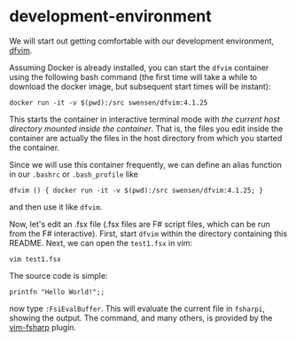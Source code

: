 # development-environment

We will start out getting comfortable with our development environment, [dfvim](https://github.com/stephen-swensen/dfvim).

Assuming Docker is already installed, you can start the `dfvim` container using the following bash command (the first time will take a while to download the docker image, but subsequent start times will be instant):

```
docker run -it -v $(pwd):/src swensen/dfvim:4.1.25
```

This starts the container in interactive terminal mode with _the current host directory mounted inside the container_. That is, the files you edit inside the container are actually the files in the host directory from which you started the container.

Since we will use this container frequently, we can define an alias function in our `.bashrc` or `.bash_profile` like

```
dfvim () { docker run -it -v $(pwd):/src swensen/dfvim:4.1.25; }
```

and then use it like `dfvim`.

Now, let's edit an .fsx file (.fsx files are F# script files, which can be run from the F# interactive). First, start `dfvim` within the directory containing this README. Next, we can open the `test1.fsx` in vim:

```
vim test1.fsx
```

The source code is simple:

```
printfn "Hello World!";;
```

now type `:FsiEvalBuffer`. This will evaluate the current file in `fsharpi`, showing the output. The command, and many others, is provided by the [vim-fsharp](https://github.com/fsharp/vim-fsharp) plugin.
